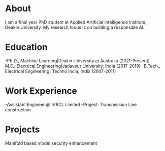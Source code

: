 # About
I am a final year PhD student at Applied Artificial Intelligence Institute, Deakin University. My research focus is on building a responsible AI. 

# Education
-Ph.D., Machine Learning|Deakin University at Australia (2021-Present)
-M.E., Electrical Engineering|Jadavpur University, India (2017-2019)
-B.Tech., Electrical Engineering| Techno India, India (2007-2011)

# Work Experience
-Assistant Engineer @ IVRCL Limited
-Project: Transmission Line construction

# Projects
Manifold based model security enhancement

